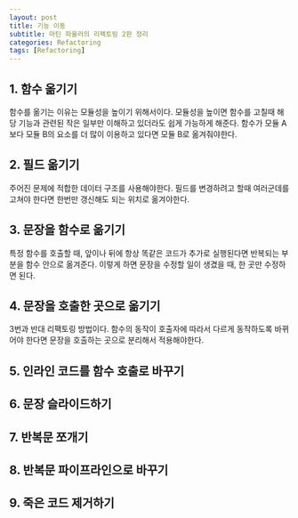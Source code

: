 ```yaml
---
layout: post
title: 기능 이동
subtitle: 마틴 파울러의 리팩토링 2판 정리
categories: Refactoring
tags: [Refactoring]
---
```


## 1. 함수 옮기기  
함수를 옮기는 이유는 모듈성을 높이기 위해서이다. 모듈성을 높이면 함수를 고칠때 해당 기능과 관련된 작은 일부만 이해하고 있더라도 쉽게 가능하게 해준다. 함수가 모듈 A보다 모듈 B의 요소를 더 많이 이용하고 있다면 모듈 B로 옮겨줘야한다.
## 2. 필드 옮기기  
주어진 문제에 적합한 데이터 구조를 사용해야한다. 필드를 변경하려고 할때 여러군데를 고쳐야 한다면 한번만 갱신해도 되는 위치로 옮겨야한다. 
## 3. 문장을 함수로 옮기기  
특정 함수를 호출할 때, 앞이나 뒤에 항상 똑같은 코드가 추가로 실행된다면 반복되는 부분을 함수 안으로 옮겨준다. 이렇게 하면 문장을 수정할 일이 생겼을 때, 한 곳만 수정하면 된다.
## 4. 문장을 호출한 곳으로 옮기기  
3번과 반대 리팩토링 방법이다. 함수의 동작이 호출자에 따라서 다르게 동작하도록 바뀌어야 한다면 문장을 호출하는 곳으로 분리해서 적용해야한다.
## 5. 인라인 코드를 함수 호출로 바꾸기  
## 6. 문장 슬라이드하기  
## 7. 반복문 쪼개기  
## 8. 반복문 파이프라인으로 바꾸기  
## 9. 죽은 코드 제거하기  
